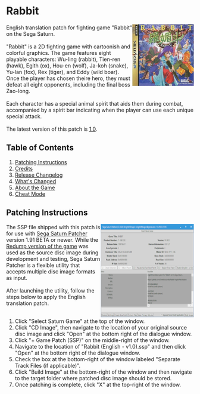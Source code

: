 <h1>Rabbit</h1>
<img width="165" height="165" align="right" src="https://github.com/DerekPascarella/Rabbit-EnglishPatchSaturn/blob/main/images/cover.png?raw=true">English translation patch for fighting game "Rabbit" on the Sega Saturn.
<br><br>
"Rabbit" is a 2D fighting game with cartoonish and colorful graphics. The game features eight playable characters: Wu-ling (rabbit), Tien-ren (hawk), Egith (ox), Hou-en (wolf), Ja-koh (snake), Yu-lan (fox), Rex (tiger), and Eddy (wild boar). Once the player has chosen theire hero, they must defeat all eight opponents, including the final boss Zao-long.
<br><br>
Each character has a special animal spirit that aids them during combat, accompanied by a spirit bar indicating when the player can use each unique special attack.
<br><br>
The latest version of this patch is <a href="https://github.com/DerekPascarella/Rabbit-EnglishPatchSaturn/releases/download/1.0/Rabbit.English.-.v1.0.ssp">1.0</a>.

<h2>Table of Contents</h2>

1. [Patching Instructions](#patching-instructions)
2. [Credits](#credits)
3. [Release Changelog](#release-changelog)
4. [What's Changed](#whats-changed)
5. [About the Game](#about-the-game)
8. [Cheat Mode](#cheat-mode)

<h2>Patching Instructions</h2>
<img align="right" width="250" height="250" src="https://github.com/DerekPascarella/Rabbit-EnglishPatchSaturn/blob/main/images/patcher.png?raw=true">The SSP file shipped with this patch is for use with <a href="https://segaxtreme.net/resources/sega-saturn-patcher.73/">Sega Saturn Patcher</a> version 1.91 BETA or newer. While the <a href="http://redump.org/disc/34316/">Redump version of the game</a> was used as the source disc image during development and testing, Sega Saturn Patcher is a flexible utility that accepts multiple disc image formats as input.
<br><br>
After launching the utility, follow the steps below to apply the English translation patch.
<br><br>
<ol type="1">
  <li>Click "Select Saturn Game" at the top of the window.</li>
  <li>Click "CD Image", then navigate to the location of your original source disc image and click "Open" at the bottom right of the dialogue window.</li>
  <li>Click "+ Game Patch (SSP)" on the middle-right of the window.</li>
  <li>Navigate to the location of "Rabbit (English - v1.0).ssp" and then click "Open" at the bottom right of the dialogue window.</li>
  <li>Check the box at the bottom-right of the window labeled "Separate Track Files (if applicable)".</li>
  <li>Click "Build Image" at the bottom-right of the window and then navigate to the target folder where patched disc image should be stored.</li>
  <li>Once patching is complete, click "X" at the top-right of the window.</li>
</ol>

